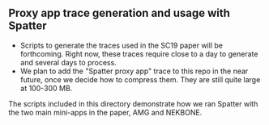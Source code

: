 ## Proxy app trace generation and usage with Spatter

* Scripts to generate the traces used in the SC19 paper will be forthcoming. Right now, these traces require close to a day to generate and several days to process.
* We plan to add the "Spatter proxy app" trace to this repo in the near future, once we decide how to compress them. They are still quite large at 100-300 MB.

The scripts included in this directory demonstrate how we ran Spatter with the two main mini-apps in the paper, AMG and NEKBONE.
